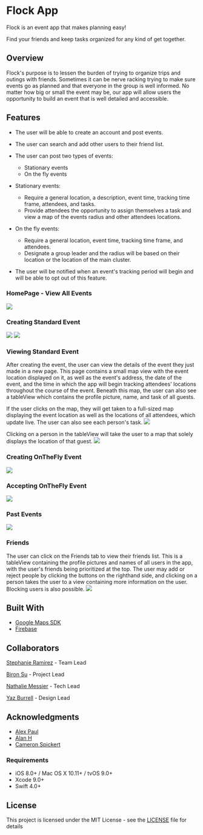 # Flock App
Flock is an event app that makes planning easy! 

Find your friends and keep tasks organized for any kind of get together.

## Overview

Flock's purpose is to lessen the burden of trying to organize trips and outings with friends. Sometimes it can be nerve racking trying to make sure events go as planned and that everyone in the group is well informed. No matter how big or small the event may be, our app will allow users the opportunity to build an event that is well detailed and accessible.

## Features
* The user will be able to create an account and post events.

* The user can search and add other users to their friend list.

* The user can post two types of events:
  * Stationary events
  * On the fly events

* Stationary events:
  * Require a general location, a description, event time, tracking time frame, attendees, and tasks.
  * Provide attendees the opportunity to assign themselves a task and view a map of the events radius and other attendees locations.

* On the fly events:
  * Require a general location, event time, tracking time frame, and attendees.
  * Designate a group leader and the radius will be based on their location or the location of the main cluster.

* The user will be notified when an event's tracking period will begin and will be able to opt out of this feature.

### HomePage - View All Events
![](gifs/FlockThreeTabIntro.gif)

### Creating Standard Event
![](gifs/FlockCreateStandard1.gif)
![](gifs/FlockCreateStandard2.gif)

### Viewing Standard Event
After creating the event, the user can view the details of the event they just made in a new page. This page contains a small map view with the event location displayed on it, as well as the event's address, the date of the event, and the time in which the app will begin tracking attendees' locations throughout the course of the event. Beneath this map, the user can also see a tableView which contains the profile picture, name, and task of all guests.

If the user clicks on the map, they will get taken to a full-sized map displaying the event location as well as the locations of all attendees, which update live. The user can also see each person's task. 
![](gifs/FlockCreateStandard3.gif)

Clicking on a person in the tableView will take the user to a map that solely displays the location of that guest.
![](gifs/FlockAcceptingStandardEvent.gif)

### Creating OnTheFly Event
![](gifs/FlockCreatingOnTheFly.gif)

### Accepting OnTheFly Event
![](gifs/FlockAcceptingPending.gif)

### Past Events
![](gifs/FlockPastEvents.gif)

### Friends
The user can click on the Friends tab to view their friends list. This is a tableView containing the profile pictures and names of all users in the app, with the user's friends being prioritized at the top. The user may add or reject people by clicking the buttons on the righthand side, and clicking on a person takes the user to a view containing more information on the user. Blocking users is also possible.
![](gifs/FlockAddFriend.gif)


## Built With
* [Google Maps SDK](https://developers.google.com/maps/documentation/ios-sdk/intro)
* [Firebase](https://firebase.google.com/docs) 


## Collaborators

[Stephanie Ramirez](https://github.com/SLRAM) - Team Lead

[Biron Su](https://github.com/BironSu) - Project Lead

[Nathalie Messier](https://github.com/natmess) - Tech Lead

[Yaz Burrell](https://github.com/yazzy4) - Design Lead


## Acknowledgments

* [Alex Paul](https://github.com/alexpaul)
* [Alan H](https://github.com/lynksdomain)
* [Cameron Spickert](https://cameronspickert.com)


### Requirements

* iOS 8.0+ / Mac OS X 10.11+ / tvOS 9.0+
* Xcode 9.0+
* Swift 4.0+


## License

This project is licensed under the MIT License - see the [LICENSE](LICENSE) file for details


